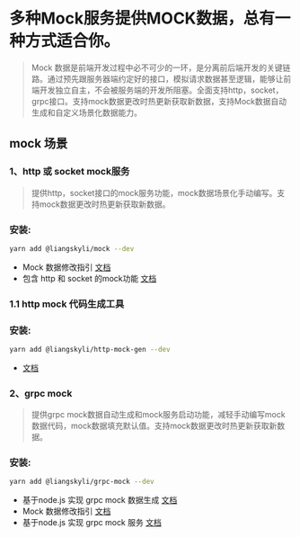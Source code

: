 # 多种Mock服务提供MOCK数据，总有一种方式适合你。

> Mock 数据是前端开发过程中必不可少的一环，是分离前后端开发的关键链路。通过预先跟服务器端约定好的接口，模拟请求数据甚至逻辑，能够让前端开发独立自主，不会被服务端的开发所阻塞。全面支持http，socket，grpc接口。支持mock数据更改时热更新获取新数据，支持Mock数据自动生成和自定义场景化数据能力。

## mock 场景

### 1、http 或 socket mock服务
> 提供http，socket接口的mock服务功能，mock数据场景化手动编写。支持mock数据更改时热更新获取新数据。

### 安装:
```bash
yarn add @liangskyli/mock --dev
```

- Mock 数据修改指引 [文档](packages/mock/docs/mock.md)
- 包含 http 和 socket 的mock功能 [文档](packages/mock/docs/http-mock.md)

### 1.1 http mock 代码生成工具

### 安装:
```bash
yarn add @liangskyli/http-mock-gen --dev
```
- [文档](./packages/http-mock-gen/README.md)



### 2、grpc mock
> 提供grpc mock数据自动生成和mock服务启动功能，减轻手动编写mock数据代码，mock数据填充默认值。支持mock数据更改时热更新获取新数据。

### 安装:
```bash
yarn add @liangskyli/grpc-mock --dev
```

- 基于node.js 实现 grpc mock 数据生成 [文档](packages/grpc-mock/docs/gen-grpc-mock.md)
- Mock 数据修改指引 [文档](packages/grpc-mock/docs/grpc-mock-modify-guide.md)
- 基于node.js 实现 grpc mock 服务 [文档](packages/grpc-mock/docs/grpc-mock-server.md)
